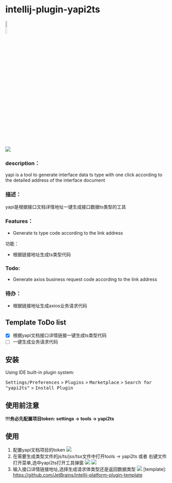 # intellij-plugin-yapi2ts
<a href="https://www.jetbrains.com/webstorm"><img src="https://cdn.jsdelivr.net/gh/cong1223/cloudimg@master/img/20211109162916.png" width = "10%" /></a><br/>
[![](https://badgen.net/badge/yapi2ts/v1/f2a)](http://git.hljnbw.cn/WEB_GROUP/intellij-plugin-yapi2ts.git)

<!-- Plugin description -->
### description：

yapi is a tool to generate interface data ts type with one click according to the detailed address of the interface document

### 描述：

yapi是根据接口文档详情地址一键生成接口数据ts类型的工具

### Features：

- Generate ts type code according to the link address

功能：

- 根据链接地址生成ts类型代码

### Todo:

- Generate axios business request code according to the link address

### 待办：

- 根据链接地址生成axios业务请求代码
<!-- Plugin description end -->

## Template ToDo list
- [x] 根据yapi文档接口详情链接一键生成ts类型代码
- [ ] 一键生成业务请求代码

## 安装

  Using IDE built-in plugin system:
  
  <kbd>Settings/Preferences</kbd> > <kbd>Plugins</kbd> > <kbd>Marketplace</kbd> > <kbd>Search for "yapi2ts"</kbd> >
  <kbd>Install Plugin</kbd>
  
## 使用前注意
**!!!务必先配置项目token: settings -> tools -> yapi2ts**
## 使用
1. 配置yapi文档项目的token
   ![](https://qnm.hunliji.com/Fo6wg9gECcIn_ZncVmwZSvljUCPz)
2. 在需要生成类型文件的js/ts/jsx/tsx文件中打开tools -> yapi2ts 或者 右键文件打开菜单,选中yapi2ts打开工具弹窗
   ![](https://picgo-cloudimg.oss-cn-hangzhou.aliyuncs.com/img/202301011533894.jpg)
   ![](https://picgo-cloudimg.oss-cn-hangzhou.aliyuncs.com/img/202301011533892.jpg)
3. 输入接口详情链接地址,选择生成请求体类型还是返回数据类型
   ![](https://cdn.jsdelivr.net/gh/cong1223/cloudimg@master/img/20211109180242.png)
[template]: https://github.com/JetBrains/intellij-platform-plugin-template
